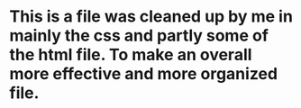 # This is a file was cleaned up  by me in mainly the css and partly some of the html file. To make an overall more effective and more organized file.
